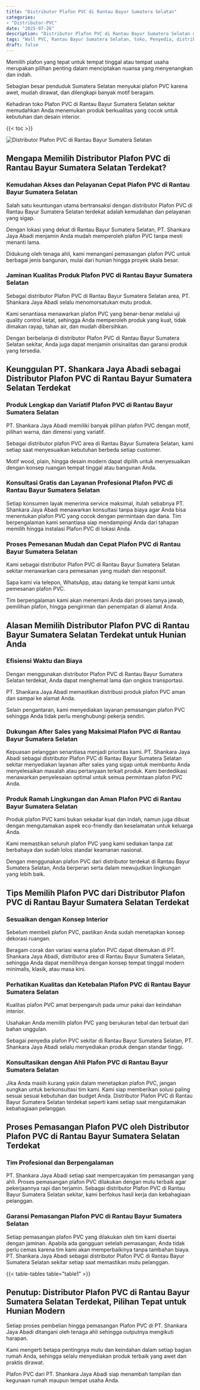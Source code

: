 ```yaml
---
title: "Distributor Plafon PVC di Rantau Bayur Sumatera Selatan"
categories: 
- "Distributor-PVC"
date: "2025-07-26"
description: "Distributor Plafon PVC di Rantau Bayur Sumatera Selatan untuk hunian, perkantoran, serta toko. Material berkualitas, beragam motif, variasi warna modern, beserta servis penempatan oleh teknisi berpengalaman dan kepastian resmi!|Layanan penjualan Plafon PVC di Rantau Bayur Sumatera Selatan untuk keperluan hunian, perkantoran, atau toko, dengan panel unggulan dan instalasi oleh tenaga ahli profesional dan jaminan resmi.|Pilihan Plafon PVC di Rantau Bayur Sumatera Selatan yang andal bagi tempat tinggal, kantor, dan ritel, dengan panel unggulan dan instalasi ditangani oleh teknisi berpengalaman serta kepastian resmi.|Penyediaan Plafon PVC di Rantau Bayur Sumatera Selatan untuk tempat tinggal, office, dan gerai, dengan panel terbaik dan pemasangan ditangani oleh tim berpengalaman, dilengkapi dengan jaminan resmi.}"
tags: "Wall PVC, Rantau Bayur Sumatera Selatan, toko, Penyedia, distributor"
draft: false
---
```


Memilih plafon yang tepat untuk tempat tinggal atau tempat usaha merupakan pilihan penting dalam menciptakan nuansa yang menyenangkan dan indah.

Sebagian besar penduduk Sumatera Selatan menyukai plafon PVC karena awet, mudah dirawat, dan dilengkapi banyak motif beragam.

Kehadiran toko Plafon PVC di Rantau Bayur Sumatera Selatan sekitar memudahkan Anda menemukan produk berkualitas yang cocok untuk kebutuhan dan desain interior.

{{< toc >}}

![Distributor Plafon PVC di Rantau Bayur Sumatera Selatan](/images/Distributor-PVC/Distributor-Plafon-PVC-di-Rantau-Bayur-Sumatera-Selatan.png)


## Mengapa Memilih Distributor Plafon PVC di Rantau Bayur Sumatera Selatan Terdekat?

### Kemudahan Akses dan Pelayanan Cepat Plafon PVC di Rantau Bayur Sumatera Selatan

Salah satu keuntungan utama bertransaksi dengan distributor Plafon PVC di Rantau Bayur Sumatera Selatan terdekat adalah kemudahan dan pelayanan yang sigap.

Dengan lokasi yang dekat di Rantau Bayur Sumatera Selatan, PT. Shankara Jaya Abadi menjamin Anda mudah memperoleh plafon PVC tanpa mesti menanti lama.

Didukung oleh tenaga ahli, kami menangani pemasangan plafon PVC untuk berbagai jenis bangunan, mulai dari hunian hingga proyek skala besar.

### Jaminan Kualitas Produk Plafon PVC di Rantau Bayur Sumatera Selatan

Sebagai distributor Plafon PVC di Rantau Bayur Sumatera Selatan area, PT. Shankara Jaya Abadi selalu menomorsatukan mutu produk.

Kami senantiasa menawarkan plafon PVC yang benar-benar melalui uji quality control ketat, sehingga Anda memperoleh produk yang kuat, tidak dimakan rayap, tahan air, dan mudah dibersihkan.

Dengan berbelanja di distributor Plafon PVC di Rantau Bayur Sumatera Selatan sekitar, Anda juga dapat menjamin orisinalitas dan garansi produk yang tersedia.

## Keunggulan PT. Shankara Jaya Abadi sebagai Distributor Plafon PVC di Rantau Bayur Sumatera Selatan Terdekat

### Produk Lengkap dan Variatif Plafon PVC di Rantau Bayur Sumatera Selatan

PT. Shankara Jaya Abadi memiliki banyak pilihan plafon PVC dengan motif, pilihan warna, dan dimensi yang variatif.

Sebagai distributor plafon PVC area di Rantau Bayur Sumatera Selatan, kami setiap saat menyesuaikan kebutuhan berbeda setiap customer.

Motif wood, plain, hingga desain modern dapat dipilih untuk menyesuaikan dengan konsep ruangan tempat tinggal atau bangunan Anda.

### Konsultasi Gratis dan Layanan Profesional Plafon PVC di Rantau Bayur Sumatera Selatan

Setiap konsumen layak menerima service maksimal, itulah sebabnya PT. Shankara Jaya Abadi menawarkan konsultasi tanpa biaya agar Anda bisa menentukan plafon PVC yang cocok dengan permintaan dan dana. Tim berpengalaman kami senantiasa siap mendampingi Anda dari tahapan memilih hingga instalasi Plafon PVC di lokasi Anda.

### Proses Pemesanan Mudah dan Cepat Plafon PVC di Rantau Bayur Sumatera Selatan

Kami sebagai distributor Plafon PVC di Rantau Bayur Sumatera Selatan sekitar menawarkan cara pemesanan yang mudah dan responsif.

Sapa kami via telepon, WhatsApp, atau datang ke tempat kami untuk pemesanan plafon PVC.

Tim berpengalaman kami akan menemani Anda dari proses tanya jawab, pemilihan plafon, hingga pengiriman dan penempatan di alamat Anda.

## Alasan Memilih Distributor Plafon PVC di Rantau Bayur Sumatera Selatan Terdekat untuk Hunian Anda

### Efisiensi Waktu dan Biaya

Dengan menggunakan distributor Plafon PVC di Rantau Bayur Sumatera Selatan terdekat, Anda dapat menghemat lama dan ongkos transportasi.

PT. Shankara Jaya Abadi memastikan distribusi produk plafon PVC aman dan sampai ke alamat Anda.

Selain pengantaran, kami menyediakan layanan pemasangan plafon PVC sehingga Anda tidak perlu menghubungi pekerja sendiri.

### Dukungan After Sales yang Maksimal Plafon PVC di Rantau Bayur Sumatera Selatan

Kepuasan pelanggan senantiasa menjadi prioritas kami. PT. Shankara Jaya Abadi sebagai distributor Plafon PVC di Rantau Bayur Sumatera Selatan sekitar menyediakan layanan after sales yang sigap untuk membantu Anda menyelesaikan masalah atau pertanyaan terkait produk. Kami berdedikasi menawarkan penyelesaian optimal untuk semua permintaan plafon PVC Anda.

### Produk Ramah Lingkungan dan Aman Plafon PVC di Rantau Bayur Sumatera Selatan

Produk plafon PVC kami bukan sekadar kuat dan indah, namun juga dibuat dengan mengutamakan aspek eco-friendly dan keselamatan untuk keluarga Anda.

Kami memastikan seluruh plafon PVC yang kami sediakan tanpa zat berbahaya dan sudah lolos standar keamanan nasional.

Dengan menggunakan plafon PVC dari distributor terdekat di Rantau Bayur Sumatera Selatan, Anda berperan serta dalam mewujudkan lingkungan yang lebih baik.

## Tips Memilih Plafon PVC dari Distributor Plafon PVC di Rantau Bayur Sumatera Selatan Terdekat

### Sesuaikan dengan Konsep Interior

Sebelum membeli plafon PVC, pastikan Anda sudah menetapkan konsep dekorasi ruangan.

Beragam corak dan variasi warna plafon PVC dapat ditemukan di PT. Shankara Jaya Abadi, distributor area di Rantau Bayur Sumatera Selatan, sehingga Anda dapat memilihnya dengan konsep tempat tinggal modern minimalis, klasik, atau masa kini.

### Perhatikan Kualitas dan Ketebalan Plafon PVC di Rantau Bayur Sumatera Selatan

Kualitas plafon PVC amat berpengaruh pada umur pakai dan keindahan interior.

Usahakan Anda memilih plafon PVC yang berukuran tebal dan terbuat dari bahan unggulan.

Sebagai penyedia plafon PVC sekitar di Rantau Bayur Sumatera Selatan, PT. Shankara Jaya Abadi selalu menyediakan produk dengan standar tinggi.

### Konsultasikan dengan Ahli Plafon PVC di Rantau Bayur Sumatera Selatan

Jika Anda masih kurang yakin dalam menetapkan plafon PVC, jangan sungkan untuk berkonsultasi tim kami. Kami siap memberikan solusi paling sesuai sesuai kebutuhan dan budget Anda. Distributor Plafon PVC di Rantau Bayur Sumatera Selatan terdekat seperti kami setiap saat mengutamakan kebahagiaan pelanggan.

## Proses Pemasangan Plafon PVC oleh Distributor Plafon PVC di Rantau Bayur Sumatera Selatan Terdekat

### Tim Profesional dan Berpengalaman

PT. Shankara Jaya Abadi setiap saat mempercayakan tim pemasangan yang ahli. Proses pemasangan plafon PVC dilakukan dengan mutu terbaik agar pekerjaannya rapi dan terjamin. Sebagai distributor Plafon PVC di Rantau Bayur Sumatera Selatan sekitar, kami berfokus hasil kerja dan kebahagiaan pelanggan.

### Garansi Pemasangan Plafon PVC di Rantau Bayur Sumatera Selatan

Setiap pemasangan plafon PVC yang dilakukan oleh tim kami disertai dengan jaminan. Apabila ada gangguan setelah pemasangan, Anda tidak perlu cemas karena tim kami akan memperbaikinya tanpa tambahan biaya. PT. Shankara Jaya Abadi sebagai distributor Plafon PVC di Rantau Bayur Sumatera Selatan sekitar setiap saat memastikan mutu pelanggan.

{{< table-tables table="table1" >}}

## Penutup: Distributor Plafon PVC di Rantau Bayur Sumatera Selatan Terdekat, Pilihan Tepat untuk Hunian Modern

Setiap proses pembelian hingga pemasangan Plafon PVC di PT. Shankara Jaya Abadi ditangani oleh tenaga ahli sehingga outputnya mengikuti harapan.

Kami mengerti betapa pentingnya mutu dan keindahan dalam setiap bagian rumah Anda, sehingga selalu menyediakan produk terbaik yang awet dan praktis dirawat.

Plafon PVC dari PT. Shankara Jaya Abadi siap menambah tampilan dan kegunaan rumah maupun tempat usaha Anda.